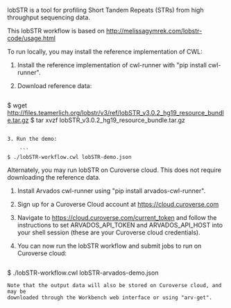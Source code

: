 lobSTR is a tool for profiling Short Tandem Repeats (STRs) from high throughput sequencing data.

This lobSTR workflow is based on http://melissagymrek.com/lobstr-code/usage.html

To run locally, you may install the reference implementation of CWL:

1. Install the reference implementation of cwl-runner with  "pip install cwl-runner".

2.  Download reference data:

    ```
$ wget http://files.teamerlich.org/lobstr/v3/ref/lobSTR_v3.0.2_hg19_resource_bundle.tar.gz
$ tar xvzf lobSTR_v3.0.2_hg19_resource_bundle.tar.gz
```

3. Run the demo:

    ```
$ ./lobSTR-workflow.cwl lobSTR-demo.json
```

Alternately, you may run lobSTR on Curoverse cloud.  This does not require
downloading the reference data.

1. Install Arvados cwl-runner using "pip install arvados-cwl-runner".

2. Sign up for a Curoverse Cloud account at https://cloud.curoverse.com

3. Navigate to https://cloud.curoverse.com/current_token and follow the
instructions to set ARVADOS_API_TOKEN and ARVADOS_API_HOST into your shell
session (these are your Curoverse cloud credentials).

4. You can now run the lobSTR workflow and submit jobs to run on Curoverse
cloud:

    ```
$ ./lobSTR-workflow.cwl lobSTR-arvados-demo.json
```
Note that the output data will also be stored on Curoverse cloud, and may be
downloaded through the Workbench web interface or using "arv-get".
